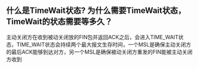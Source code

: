 ## 什么是TimeWait状态? 为什么需要TimeWait状态，TimeWait的状态需要等多久？

主动关闭方在收到被动关闭放的FIN包并返回ACK之后，会进入TIME_WAIT状态，TIME_WAIT状态会持续两个最大报文生存时间，一个MSL是确保主动关闭方的最后ACK能够到达对方，另一个MSL是确保被动关闭方重发的FIN能被主动关闭方收到
